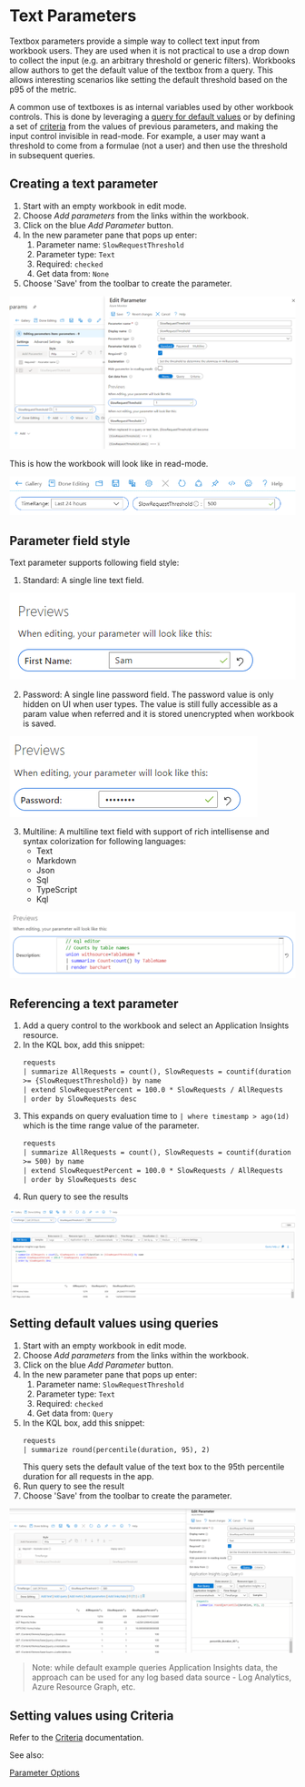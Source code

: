 # Text Parameters

Textbox parameters provide a simple way to collect text input from workbook users. They are used when it is not practical to use a drop down to collect the input (e.g. an arbitrary threshold or generic filters). Workbooks allow authors to get the default value of the textbox from a query. This allows interesting scenarios like setting the default threshold based on the p95 of the metric.

A common use of textboxes is as internal variables used by other workbook controls. This is done by leveraging a [query for default values](#setting-default-values-using-queries) or by defining a set of [criteria](Criteria.md) from the values of previous parameters, and making the input control invisible in read-mode. For example, a user may want a threshold to come from a formulae (not a user) and then use the threshold in subsequent queries.

## Creating a text parameter
1. Start with an empty workbook in edit mode.
2. Choose _Add parameters_ from the links within the workbook.
3. Click on the blue _Add Parameter_ button.
4. In the new parameter pane that pops up enter:
    1. Parameter name: `SlowRequestThreshold`
    2. Parameter type: `Text`
    3. Required: `checked`
    4. Get data from: `None`
5. Choose 'Save' from the toolbar to create the parameter.

![Image showing the creation of a text parameter](../Images/Parameters-Text-Create.png)

This is how the workbook will look like in read-mode.

![Image showing a text parameter in read mode](../Images/Parameters-Text-Readmode.png)

## Parameter field style
Text parameter supports following field style:

1. Standard: A single line text field.

![Image showing standard text field](../Images/StandardText.png)

2. Password: A single line password field. The password value is only hidden on UI when user types. The value is still fully accessible as a param value when referred and it is stored unencrypted when workbook is saved.

![Image showing password field](../Images/PasswordText.png)

3. Multiline: A multiline text field with support of rich intellisense and syntax colorization for following languages:
    - Text
    - Markdown
    - Json
    - Sql
    - TypeScript
    - Kql

![Image showing multiline text field](../Images/KqlText.png)

## Referencing a text parameter
1. Add a query control to the workbook and select an Application Insights resource.
2. In the KQL box, add this snippet:
    ```
    requests
    | summarize AllRequests = count(), SlowRequests = countif(duration >= {SlowRequestThreshold}) by name
    | extend SlowRequestPercent = 100.0 * SlowRequests / AllRequests
    | order by SlowRequests desc
    ```
3. This expands on query evaluation time to `| where timestamp > ago(1d)` which is the time range value of the parameter.
    ```
    requests
    | summarize AllRequests = count(), SlowRequests = countif(duration >= 500) by name
    | extend SlowRequestPercent = 100.0 * SlowRequests / AllRequests
    | order by SlowRequests desc
    ```
4. Run query to see the results

![Image showing a text parameter referenced in KQL](../Images/Parameters-Text-Reference.png)


## Setting default values using queries
1. Start with an empty workbook in edit mode.
2. Choose _Add parameters_ from the links within the workbook.
3. Click on the blue _Add Parameter_ button.
4. In the new parameter pane that pops up enter:
    1. Parameter name: `SlowRequestThreshold`
    2. Parameter type: `Text`
    3. Required: `checked`
    4. Get data from: `Query`
5. In the KQL box, add this snippet:
    ```
    requests
    | summarize round(percentile(duration, 95), 2)
    ```
    This query sets the default value of the text box to the 95th percentile duration for all requests in the app.
6. Run query to see the result
7. Choose 'Save' from the toolbar to create the parameter.

![Image showing a text parameter with default value from KQL](../Images/Parameters-Text-DefaultValue.png)

> Note: while default example queries Application Insights data, the approach can be used for any log based data source - Log Analytics, Azure Resource Graph, etc.

## Setting values using Criteria
Refer to the [Criteria](Criteria.md) documentation.

See also:

[Parameter Options](formatting.md)